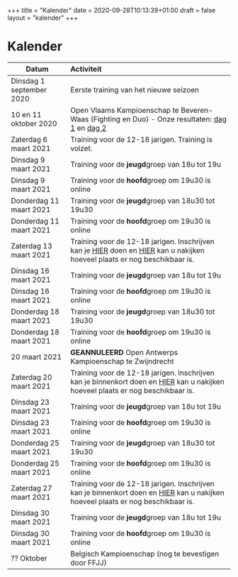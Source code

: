 +++
title = "Kalender"
date = 2020-09-28T10:13:39+01:00
draft = false
layout = "kalender"
+++
# Kalender
| Datum                                     | Activiteit                                                                                       |
| ------------------------------------------|:-------------------------------------------------------------------------------------------------|
| Dinsdag 1 september 2020                  | Eerste training van het nieuwe seizoen                                                           | 
| 10 en 11 oktober 2020                      | Open Vlaams Kampioenschap te Beveren-Waas (Fighting en Duo) - Onze resultaten: [dag 1](https://www.jujitsukeerbergen.be/nieuws/2020/10/10/open-vlaams-kampioenschap-ju-jitsu-2020---dag-1/) en [dag 2](https://www.jujitsukeerbergen.be/nieuws/2020/10/11/open-vlaams-kampioenschap-ju-jitsu-2020---dag-2/)                                      |
|Zaterdag 6 maart 2021|Training voor de 12-18 jarigen. Training is volzet.|
|Dinsdag 9 maart 2021|            Training voor de **jeugd**groep van  18u tot 19u|
|Dinsdag 9 maart 2021|            Training voor de **hoofd**groep om 19u30 is online|
|Donderdag 11 maart 2021|   Training voor de **jeugd**groep van  18u30 tot 19u30|
|Donderdag 11 maart 2021|Training voor de **hoofd**groep om 19u30 is online|
|Zaterdag 13 maart 2021|Training voor de 12-18 jarigen. Inschrijven kan je [HIER](https://forms.gle/buZz53XPcAEEJT6C8) doen en [HIER](https://docs.google.com/spreadsheets/d/e/2PACX-1vTt0cXcVCAwGQIrvlfOP5QAPXq4vguWz3Jda8E-GeBimTC30aTMs6pmLBcLXje42J4j3yeFY0v4B646/pubhtml?gid=547506106&single=true) kan u nakijken hoeveel plaats er nog beschikbaar is.|
|Dinsdag 16 maart 2021|          Training voor de **jeugd**groep van  18u tot 19u|
|Dinsdag 16 maart 2021|Training voor de **hoofd**groep om 19u30 is online|
|Donderdag 18 maart 2021|   Training voor de **jeugd**groep van  18u30 tot 19u30|
|Donderdag 18 maart 2021|   Training voor de **hoofd**groep om 19u30 is online|
|20 maart 2021                              | **GEANNULEERD** Open Antwerps Kampioenschap te Zwijndrecht                                                       |
|Zaterdag 20 maart 2021|Training voor de 12-18 jarigen. Inschrijven kan je binnenkort doen en [HIER](https://docs.google.com/spreadsheets/d/e/2PACX-1vTt0cXcVCAwGQIrvlfOP5QAPXq4vguWz3Jda8E-GeBimTC30aTMs6pmLBcLXje42J4j3yeFY0v4B646/pubhtml?gid=547506106&single=true) kan u nakijken hoeveel plaats er nog beschikbaar is.|
|Dinsdag 23 maart 2021|          Training voor de **jeugd**groep van  18u tot 19u|
|Dinsdag 23 maart 2021|          Training voor de **hoofd**groep om 19u30 is online|
|Donderdag 25 maart 2021|   Training voor de **jeugd**groep van  18u30 tot 19u30|
|Donderdag 25 maart 2021|Training voor de **hoofd**groep om 19u30 is online|
|Zaterdag 27 maart 2021|Training voor de 12-18 jarigen. Inschrijven kan je binnenkort doen en [HIER](https://docs.google.com/spreadsheets/d/e/2PACX-1vTt0cXcVCAwGQIrvlfOP5QAPXq4vguWz3Jda8E-GeBimTC30aTMs6pmLBcLXje42J4j3yeFY0v4B646/pubhtml?gid=547506106&single=true) kan u nakijken hoeveel plaats er nog beschikbaar is.|
|Dinsdag 30 maart 2021|          Training voor de **jeugd**groep van  18u tot 19u|
|Dinsdag 30 maart 2021|Training voor de **hoofd**groep om 19u30 is online|
|?? Oktober                                     | Belgisch Kampioenschap (nog te bevestigen door FFJJ)                                             |